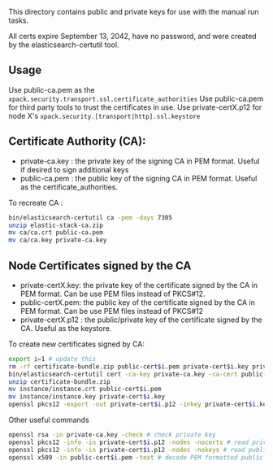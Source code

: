 This directory contains public and private keys for use with the manual run tasks.

All certs expire September 13, 2042, have no password, and were created by the elasticsearch-certutil tool.

## Usage

Use public-ca.pem as the `xpack.security.transport.ssl.certificate_authorities`
Use public-ca.pem for third party tools to trust the certificates in use.
Use private-certX.p12 for node X's `xpack.security.[transport|http].ssl.keystore`

## Certificate Authority (CA):

* private-ca.key : the private key of the signing CA in PEM format. Useful if desired to sign additional keys
* public-ca.pem : the public key of the signing CA in PEM format. Useful as the certificate_authorities.

To recreate CA :
```bash
bin/elasticsearch-certutil ca -pem -days 7305
unzip elastic-stack-ca.zip
mv ca/ca.crt public-ca.pem
mv ca/ca.key private-ca.key
````

## Node Certificates signed by the CA

* private-certX.key: the private key of the certificate signed by the CA in PEM format. Can be use PEM files instead of PKCS#12.
* public-certX.pem: the public key of the certificate signed by the CA in PEM format. Can be use PEM files instead of PKCS#12
* private-certX.p12 : the public/private key of the certificate signed by the CA. Useful as the keystore.

To create new certificates signed by CA:
```bash
export i=1 # update this
rm -rf certificate-bundle.zip public-cert$i.pem private-cert$i.key private-cert$i.p12 instance
bin/elasticsearch-certutil cert -ca-key private-ca.key -ca-cert public-ca.pem -days 7305 -pem -dns localhost,es$i -ip 127.0.0.1,::1
unzip certificate-bundle.zip
mv instance/instance.crt public-cert$i.pem
mv instance/instance.key private-cert$i.key
openssl pkcs12 -export -out private-cert$i.p12 -inkey private-cert$i.key -in public-cert$i.pem -passout pass: #convert public/private key to p12
```

Other useful commands
```bash
openssl rsa -in private-ca.key -check # check private key
openssl pkcs12 -info -in private-cert$i.p12 -nodes -nocerts # read private keys from p12
openssl pkcs12 -info -in private-cert$i.p12 -nodes -nokeys # read public keys from p12
openssl x509 -in public-cert$i.pem -text # decode PEM formatted public key

```





